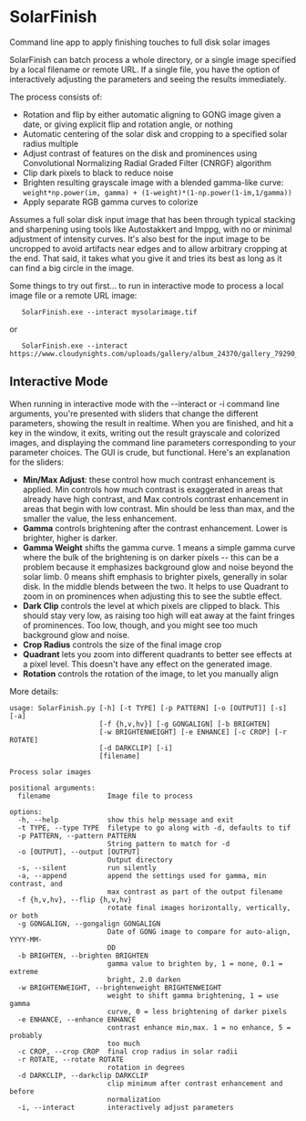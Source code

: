 # SolarFinish
Command line app to apply finishing touches to full disk solar images

SolarFinish can batch process a whole directory, or a single image specified by a local filename or remote URL. If a single file, you have the option of interactively adjusting the parameters and seeing the results immediately.

The process consists of:
- Rotation and flip by either automatic aligning to GONG image given a date, or giving explicit flip and rotation angle, or nothing
- Automatic centering of the solar disk and cropping to a specified solar radius multiple
- Adjust contrast of features on the disk and prominences using Convolutional Normalizing Radial Graded Filter (CNRGF) algorithm
- Clip dark pixels to black to reduce noise
- Brighten resulting grayscale image with a blended gamma-like curve: `weight*np.power(im, gamma) + (1-weight)*(1-np.power(1-im,1/gamma))`
- Apply separate RGB gamma curves to colorize

Assumes a full solar disk input image that has been through typical stacking and sharpening using tools like Autostakkert and Imppg, with no or minimal adjustment of intensity curves. It's also best for the input image to be uncropped to avoid artifacts near edges and to allow arbitrary cropping at the end. That said, it takes what you give it and tries its best as long as it can find a big circle in the image.

Some things to try out first... to run in interactive mode to process a local image file or a remote URL image:
```
   SolarFinish.exe --interact mysolarimage.tif
```
or
```
   SolarFinish.exe --interact https://www.cloudynights.com/uploads/gallery/album_24370/gallery_79290_24370_2225872.png
```
## Interactive Mode
When running in interactive mode with the --interact or -i command line arguments, you're presented with sliders that change the different parameters, showing the result in realtime. When you are finished, and hit a key in the window, it exits, writing out the result grayscale and colorized images, and displaying the command line parameters corresponding to your parameter choices. The GUI is crude, but functional. Here's an explanation for the sliders:
- **Min/Max Adjust**: these control how much contrast enhancement is applied. Min controls how much contrast is exaggerated in areas that already have high contrast, and Max controls contrast enhancement in areas that begin with low contrast. Min should be less than max, and the smaller the value, the less enhancement.
-  **Gamma** controls brightening after the contrast enhancement. Lower is brighter, higher is darker.
-  **Gamma Weight** shifts the gamma curve. 1 means a simple gamma curve where the bulk of the brightening is on darker pixels -- this can be a problem because it emphasizes background glow and noise beyond the solar limb. 0 means shift emphasis to brighter pixels, generally in solar disk. In the middle blends between the two. It helps to use Quadrant to zoom in on prominences when adjusting this to see the subtle effect.
-  **Dark Clip** controls the level at which pixels are clipped to black. This should stay very low, as raising too high will eat away at the faint fringes of prominences. Too low, though, and you might see too much background glow and noise.
-  **Crop Radius** controls the size of the final image crop
-  **Quadrant** lets you zoom into different quadrants to better see effects at a pixel level. This doesn't have any effect on the generated image.
-  **Rotation** controls the rotation of the image, to let you manually align

More details:
```
usage: SolarFinish.py [-h] [-t TYPE] [-p PATTERN] [-o [OUTPUT]] [-s] [-a]
                      [-f {h,v,hv}] [-g GONGALIGN] [-b BRIGHTEN]
                      [-w BRIGHTENWEIGHT] [-e ENHANCE] [-c CROP] [-r ROTATE]
                      [-d DARKCLIP] [-i]
                      [filename]

Process solar images

positional arguments:
  filename              Image file to process

options:
  -h, --help            show this help message and exit
  -t TYPE, --type TYPE  filetype to go along with -d, defaults to tif
  -p PATTERN, --pattern PATTERN
                        String pattern to match for -d
  -o [OUTPUT], --output [OUTPUT]
                        Output directory
  -s, --silent          run silently
  -a, --append          append the settings used for gamma, min contrast, and
                        max contrast as part of the output filename
  -f {h,v,hv}, --flip {h,v,hv}
                        rotate final images horizontally, vertically, or both
  -g GONGALIGN, --gongalign GONGALIGN
                        Date of GONG image to compare for auto-align, YYYY-MM-
                        DD
  -b BRIGHTEN, --brighten BRIGHTEN
                        gamma value to brighten by, 1 = none, 0.1 = extreme
                        bright, 2.0 darken
  -w BRIGHTENWEIGHT, --brightenweight BRIGHTENWEIGHT
                        weight to shift gamma brightening, 1 = use gamma
                        curve, 0 = less brightening of darker pixels
  -e ENHANCE, --enhance ENHANCE
                        contrast enhance min,max. 1 = no enhance, 5 = probably
                        too much
  -c CROP, --crop CROP  final crop radius in solar radii
  -r ROTATE, --rotate ROTATE
                        rotation in degrees
  -d DARKCLIP, --darkclip DARKCLIP
                        clip minimum after contrast enhancement and before
                        normalization
  -i, --interact        interactively adjust parameters
```
